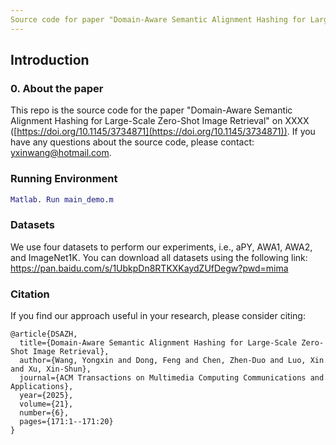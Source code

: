```yaml
---
Source code for paper "Domain-Aware Semantic Alignment Hashing for Large-Scale Zero-Shot Image Retrieval"
---
```


## Introduction
### 0. About the paper
This repo is the source code for the paper "Domain-Aware Semantic Alignment Hashing for Large-Scale Zero-Shot Image Retrieval" on XXXX ([https://doi.org/10.1145/3734871](https://doi.org/10.1145/3734871)). If you have any questions about the source code, please contact: yxinwang@hotmail.com.

### Running Environment
```matlab
Matlab. Run main_demo.m
```

### Datasets
We use four datasets to perform our experiments, i.e., aPY, AWA1, AWA2, and ImageNet1K.
You can download all datasets using the following link: https://pan.baidu.com/s/1UbkpDn8RTKXKaydZUfDegw?pwd=mima


### Citation
If you find our approach useful in your research, please consider citing:
```
@article{DSAZH,
  title={Domain-Aware Semantic Alignment Hashing for Large-Scale Zero-Shot Image Retrieval},
  author={Wang, Yongxin and Dong, Feng and Chen, Zhen-Duo and Luo, Xin and Xu, Xin-Shun},
  journal={ACM Transactions on Multimedia Computing Communications and Applications},
  year={2025},
  volume={21},
  number={6},
  pages={171:1--171:20}
}
```
